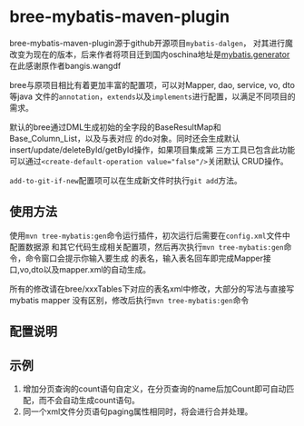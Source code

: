 # bree-mybatis-maven-plugin

bree-mybatis-maven-plugin源于github开源项目`mybatis-dalgen`，
对其进行魔改变为现在的版本，后来作者将项目迁到国内oschina地址是[mybatis.generator](https://gitee.com/bangis/mybatis.generator)
在此感谢原作者bangis.wangdf

bree与原项目相比有着更加丰富的配置项，可以对Mapper, dao, service, vo, dto等java
文件的`annotation`，`extends`以及`implements`进行配置，以满足不同项目的需求。

默认的bree通过DML生成初始的全字段的BaseResultMap和Base_Column_List，以及与表对应
的do对象。同时还会生成默认insert/update/deleteById/getById操作，如果项目集成第
三方工具已包含此功能可以通过`<create-default-operation value="false"/>`关闭默认
CRUD操作。

`add-to-git-if-new`配置项可以在生成新文件时执行`git add`方法。

## 使用方法

使用`mvn tree-mybatis:gen`命令运行插件，初次运行后需要在`config.xml`文件中配置数据源
和其它代码生成相关配置项，然后再次执行`mvn tree-mybatis:gen`命令，命令窗口会提示你输入要生成
的表名，输入表名回车即完成Mapper接口,vo,dto以及mapper.xml的自动生成。

所有的修改请在bree/xxxTables下对应的表名xml中修改，大部分的写法与直接写mybatis mapper
没有区别，修改后执行`mvn tree-mybatis:gen`命令

## 配置说明

## 示例

1. 增加分页查询的count语句自定义，在分页查询的name后加Count即可自动匹配，而不会自动生成count语句。
2. 同一个xml文件分页语句paging属性相同时，将会进行合并处理。
